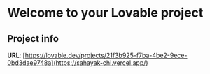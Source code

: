 # Welcome to your Lovable project

## Project info

**URL**: [[https://lovable.dev/projects/21f3b925-f7ba-4be2-9ece-0bd3dae9748a](https://sahayak-chi.vercel.app/)
](https://sahayak-chi.vercel.app/)

